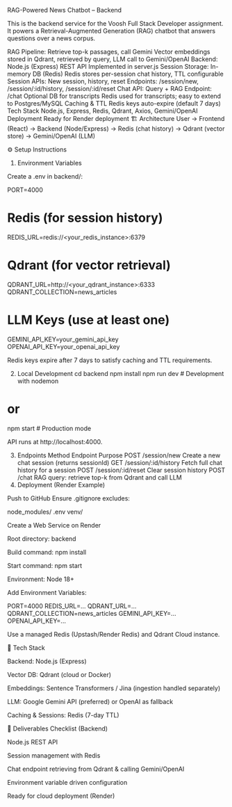 RAG-Powered News Chatbot – Backend

This is the backend service for the Voosh Full Stack Developer assignment.
It powers a Retrieval-Augmented Generation (RAG) chatbot that answers questions over a news corpus.

RAG Pipeline: Retrieve top-k passages, call Gemini	Vector embeddings stored in Qdrant, retrieved by query, LLM call to Gemini/OpenAI
Backend: Node.js (Express) REST API	Implemented in server.js
Session Storage: In-memory DB (Redis)	Redis stores per-session chat history, TTL configurable
Session APIs: New session, history, reset	Endpoints: /session/new, /session/:id/history, /session/:id/reset
Chat API: Query + RAG	Endpoint: /chat
Optional DB for transcripts	Redis used for transcripts; easy to extend to Postgres/MySQL
Caching & TTL	Redis keys auto-expire (default 7 days)
Tech Stack	Node.js, Express, Redis, Qdrant, Axios, Gemini/OpenAI
Deployment	Ready for Render deployment
🏗 Architecture
User -> Frontend (React)
       -> Backend (Node/Express)
             -> Redis (chat history)
             -> Qdrant (vector store)
             -> Gemini/OpenAI (LLM)

⚙️ Setup Instructions
1. Environment Variables

Create a .env in backend/:

PORT=4000

# Redis (for session history)
REDIS_URL=redis://<your_redis_instance>:6379

# Qdrant (for vector retrieval)
QDRANT_URL=http://<your_qdrant_instance>:6333
QDRANT_COLLECTION=news_articles

# LLM Keys (use at least one)
GEMINI_API_KEY=your_gemini_api_key
OPENAI_API_KEY=your_openai_api_key


Redis keys expire after 7 days to satisfy caching and TTL requirements.

2. Local Development
cd backend
npm install
npm run dev   # Development with nodemon
# or
npm start     # Production mode


API runs at http://localhost:4000.

3. Endpoints
Method	Endpoint	Purpose
POST	/session/new	Create a new chat session (returns sessionId)
GET	/session/:id/history	Fetch full chat history for a session
POST	/session/:id/reset	Clear session history
POST	/chat	RAG query: retrieve top-k from Qdrant and call LLM
4. Deployment (Render Example)

Push to GitHub
Ensure .gitignore excludes:

node_modules/
.env
venv/


Create a Web Service on Render

Root directory: backend

Build command: npm install

Start command: npm start

Environment: Node 18+

Add Environment Variables:

PORT=4000
REDIS_URL=...
QDRANT_URL=...
QDRANT_COLLECTION=news_articles
GEMINI_API_KEY=...
OPENAI_API_KEY=...


Use a managed Redis (Upstash/Render Redis) and Qdrant Cloud instance.

🧩 Tech Stack

Backend: Node.js (Express)

Vector DB: Qdrant (cloud or Docker)

Embeddings: Sentence Transformers / Jina (ingestion handled separately)

LLM: Google Gemini API (preferred) or OpenAI as fallback

Caching & Sessions: Redis (7-day TTL)

🔑 Deliverables Checklist (Backend)

 Node.js REST API

 Session management with Redis

 Chat endpoint retrieving from Qdrant & calling Gemini/OpenAI

 Environment variable driven configuration

 Ready for cloud deployment (Render)
